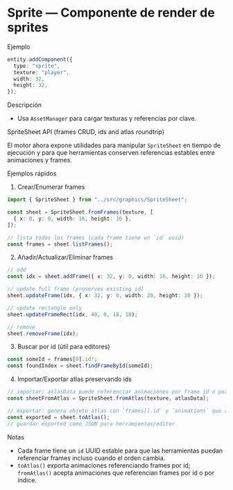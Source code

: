 # Sprite — Componente de render de sprites

Ejemplo

```ts
entity.addComponent({
  type: "sprite",
  texture: "player",
  width: 32,
  height: 32,
});
```

Descripción

- Usa `AssetManager` para cargar texturas y referencias por clave.

SpriteSheet API (frames CRUD, ids and atlas roundtrip)

El motor ahora expone utilidades para manipular `SpriteSheet` en tiempo de ejecución y para que herramientas conserven referencias estables entre animaciones y frames.

Ejemplos rápidos

1. Crear/Enumerar frames

```ts
import { SpriteSheet } from "../src/graphics/SpriteSheet";

const sheet = SpriteSheet.fromFrames(texture, [
  { x: 0, y: 0, width: 16, height: 16 },
]);

// lista todos los frames (cada frame tiene un `id` uuid)
const frames = sheet.listFrames();
```

2. Añadir/Actualizar/Eliminar frames

```ts
// add
const idx = sheet.addFrame({ x: 32, y: 0, width: 16, height: 16 });

// update full frame (preserves existing id)
sheet.updateFrame(idx, { x: 32, y: 0, width: 20, height: 20 });

// update rectangle only
sheet.updateFrameRect(idx, 40, 0, 18, 18);

// remove
sheet.removeFrame(idx);
```

3. Buscar por id (útil para editores)

```ts
const someId = frames[0].id!;
const foundIndex = sheet.findFrameById(someId);
```

4. Importar/Exportar atlas preservando ids

```ts
// importar: atlasData puede referenciar animaciones por frame id o por índice
const sheetFromAtlas = SpriteSheet.fromAtlas(texture, atlasData);

// exportar: genera objeto atlas con `frames[].id` y `animations` que referencian frames por id
const exported = sheet.toAtlas();
// guardar exported como JSON para herramientas/editor
```

Notas

- Cada frame tiene un `id` UUID estable para que las herramientas puedan referenciar frames incluso cuando el orden cambia.
- `toAtlas()` exporta animaciones referenciando frames por id; `fromAtlas()` acepta animaciones que referencian frames por id o por índice.
